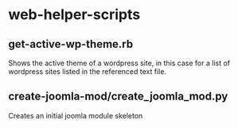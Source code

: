 # web-helper-scripts

## get-active-wp-theme.rb
Shows the active theme of a wordpress site, in this case for a list of wordpress sites listed in the referenced text file.

## create-joomla-mod/create_joomla_mod.py
Creates an initial joomla module skeleton
